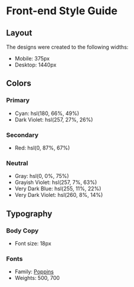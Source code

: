 # Front-end Style Guide

## Layout

The designs were created to the following widths:

- Mobile: 375px
- Desktop: 1440px

## Colors

### Primary

- Cyan: hsl(180, 66%, 49%)
- Dark Violet: hsl(257, 27%, 26%)

### Secondary

- Red: hsl(0, 87%, 67%)

### Neutral

- Gray: hsl(0, 0%, 75%)
- Grayish Violet: hsl(257, 7%, 63%)
- Very Dark Blue: hsl(255, 11%, 22%)
- Very Dark Violet: hsl(260, 8%, 14%)

## Typography

### Body Copy

- Font size: 18px

### Fonts

- Family: [Poppins](https://fonts.google.com/specimen/Poppins)
- Weights: 500, 700
